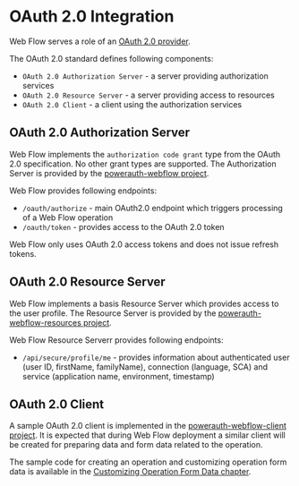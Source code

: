 # OAuth 2.0 Integration

Web Flow serves a role of an [OAuth 2.0 provider](http://projects.spring.io/spring-security-oauth/docs/oauth2.html).

The OAuth 2.0 standard defines following components:
- `OAuth 2.0 Authorization Server` - a server providing authorization services
- `OAuth 2.0 Resource Server` - a server providing access to resources
- `OAuth 2.0 Client` - a client using the authorization services

## OAuth 2.0 Authorization Server

Web Flow implements the `authorization code grant` type from the OAuth 2.0 specification. No other grant types are supported. The Authorization Server is provided by the [powerauth-webflow project](https://github.com/wultra/powerauth-webflow/tree/master/powerauth-webflow).

Web Flow provides following endpoints:
- `/oauth/authorize` - main OAuth2.0 endpoint which triggers processing of a Web Flow operation
- `/oauth/token` - provides access to the OAuth 2.0 token

Web Flow only uses OAuth 2.0 access tokens and does not issue refresh tokens.

## OAuth 2.0 Resource Server

Web Flow implements a basis Resource Server which provides access to the user profile. The Resource Server is provided by the [powerauth-webflow-resources project](https://github.com/wultra/powerauth-webflow/tree/master/powerauth-webflow-resources).

Web Flow Resource Serverr provides following endpoints:
- `/api/secure/profile/me` - provides information about authenticated user (user ID, firstName, familyName), connection (language, SCA) and service (application name, environment, timestamp)

## OAuth 2.0 Client

A sample OAuth 2.0 client is implemented in the [powerauth-webflow-client project](https://github.com/wultra/powerauth-webflow/tree/develop/powerauth-webflow-client). It is expected that during Web Flow deployment a similar client will be created for preparing data and form data related to the operation.

The sample code for creating an operation and customizing operation form data is available in the [Customizing Operation Form Data chapter](./Customizing-Operation-Form-Data).
